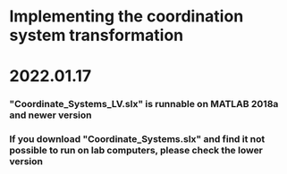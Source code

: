 # Implementing the coordination system transformation

# 2022.01.17
### "Coordinate_Systems_LV.slx" is runnable on MATLAB 2018a and newer version
### If you download "Coordinate_Systems.slx" and find it not possible to run on lab computers, please check the lower version
